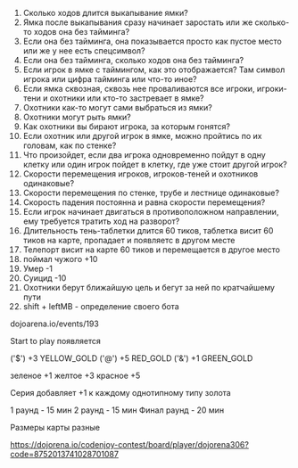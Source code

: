 1. Сколько ходов длится выкапывание ямки?
2. Ямка после выкапывания сразу начинает заростать или же сколько-то ходов она без тайминга?
3. Если она без тайминга, она показывается просто как пустое место или же у нее есть спецсимвол?
4. Если она без тайминга, сколько ходов она без тайминга?
5. Если игрок в ямке с таймингом, как это отображается? Там символ игрока или цифра тайминга или что-то иное?
6. Если ямка сквозная, сквозь нее проваливаются все игроки, игроки-тени и охотники или кто-то застревает в ямке?
7. Охотники как-то могут сами выбраться из ямки?
8. Охотники могут рыть ямки?
9. Как охотники вы  бирают игрока, за которым гонятся?
10. Если охотник или другой игрок в ямке, можно пройтись по их головам, как по стенке?
11. Что произойдет, если два игрока одновременно пойдут в одну клетку или один игрок пойдет в клетку, где уже стоит другой игрок?
12. Скорости перемещения игроков, игроков-теней и охотников одинаковые?
13. Скорости перемещения по стенке, трубе и лестнице одинаковые?
14. Скорость падения постоянна и равна скорости перемещения?
15. Если игрок начинает двигаться в противоположном направлении, ему требуется тратить ход на разворот?
16. Длительность тень-таблетки длится 60 тиков, таблетка висит 60 тиков на карте, пропадает и появляетс в другом месте
17. Телепорт висит на карте 60 тиков и перемещается в другое место
18. поймал чужого +10
19. Умер -1
20. Суицид -10
21. Охотники берут ближайшую цель и бегут за ней по кратчайшему пути
22. shift + leftMB - определение своего бота

dojoarena.io/events/193

Start to play появляется 

('$') +3 YELLOW_GOLD
('@') +5 RED_GOLD
('&') +1 GREEN_GOLD

зеленое +1
желтое +3
красное +5

Серия добавляет +1 к каждому однотипному типу золота


1 раунд - 15 мин
2 раунд - 15 мин
Финал раунд - 20 мин

Размеры карты разные

https://dojorena.io/codenjoy-contest/board/player/dojorena306?code=8752013741028701087
